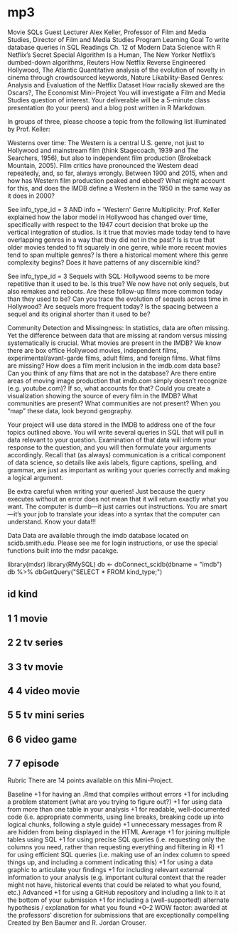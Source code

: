 # mp3

Movie SQLs
Guest Lecturer
Alex Keller, Professor of Film and Media Studies, Director of Film and Media Studies Program
Learning Goal
To write database queries in SQL
Readings
Ch. 12 of Modern Data Science with R
Netflix’s Secret Special Algorithm Is a Human, The New Yorker
Netflix’s dumbed-down algorithms, Reuters
How Netflix Reverse Engineered Hollywood, The Atlantic
Quantitative analysis of the evolution of novelty in cinema through crowdsourced keywords, Nature
Likability-Based Genres: Analysis and Evaluation of the Netflix Dataset
How racially skewed are the Oscars?, The Economist
Mini-Project
You will investigate a Film and Media Studies question of interest. Your deliverable will be a 5-minute class presentation (to your peers) and a blog post written in R Markdown.

In groups of three, please choose a topic from the following list illuminated by Prof. Keller:

Westerns over time: The Western is a central U.S. genre, not just to Hollywood and mainstream film (think Stagecoach, 1939 and The Searchers, 1956), but also to independent film production (Brokeback Mountain, 2005). Film critics have pronounced the Western dead repeatedly, and, so far, always wrongly. Between 1900 and 2015, when and how has Western film production peaked and ebbed? What might account for this, and does the IMDB define a Western in the 1950 in the same way as it does in 2000?

See info_type_id = 3 AND info = 'Western'
Genre Multiplicity: Prof. Keller explained how the labor model in Hollywood has changed over time, specifically with respect to the 1947 court decision that broke up the vertical integration of studios. Is it true that movies made today tend to have overlapping genres in a way that they did not in the past? Is is true that older movies tended to fit squarely in one genre, while more recent movies tend to span multiple genres? Is there a historical moment where this genre complexity begins? Does it have patterns of any discernible kind?

See info_type_id = 3
Sequels with SQL: Hollywood seems to be more repetitive than it used to be. Is this true? We now have not only sequels, but also remakes and reboots. Are these follow-up films more common today than they used to be? Can you trace the evolution of sequels across time in Hollywood? Are sequels more frequent today? Is the spacing between a sequel and its original shorter than it used to be?

Community Detection and Missingness: In statistics, data are often missing. Yet the difference between data that are missing at random versus missing systematically is crucial. What movies are present in the IMDB? We know there are box office Hollywood movies, independent films, experimental/avant-garde films, adult films, and foreign films. What films are missing? How does a film merit inclusion in the imdb.com data base? Can you think of any films that are not in the database? Are there entire areas of moving image production that imdb.com simply doesn’t recognize (e.g. youtube.com)? If so, what accounts for that? Could you create a visualization showing the source of every film in the IMDB? What communities are present? What communities are not present? When you “map” these data, look beyond geography.

Your project will use data stored in the IMDB to address one of the four topics outlined above. You will write several queries in SQL that will pull in data relevant to your question. Examination of that data will inform your response to the question, and you will then formulate your arguments accordingly. Recall that (as always) communication is a critical component of data science, so details like axis labels, figure captions, spelling, and grammar, are just as important as writing your queries correctly and making a logical argument.

Be extra careful when writing your queries! Just because the query executes without an error does not mean that it will return exactly what you want. The computer is dumb—it just carries out instructions. You are smart—it’s your job to translate your ideas into a syntax that the computer can understand. Know your data!!!

Data
Data are available through the imdb database located on scidb.smith.edu. Please see me for login instructions, or use the special functions built into the mdsr pacakge.

library(mdsr)
library(RMySQL)
db <- dbConnect_scidb(dbname = "imdb")
db %>%
  dbGetQuery("SELECT * FROM kind_type;")
##   id           kind
## 1  1          movie
## 2  2      tv series
## 3  3       tv movie
## 4  4    video movie
## 5  5 tv mini series
## 6  6     video game
## 7  7        episode
Rubric
There are 14 points available on this Mini-Project.

Baseline
+1 for having an .Rmd that compiles without errors
+1 for including a problem statement (what are you trying to figure out?)
+1 for using data from more than one table in your analysis
+1 for readable, well-documented code (i.e. appropriate comments, using line breaks, breaking code up into logical chunks, following a style guide)
+1 unnecessary messages from R are hidden from being displayed in the HTML
Average
+1 for joining multiple tables using SQL
+1 for using precise SQL queries (i.e. requesting only the columns you need, rather than requesting everything and filtering in R)
+1 for using efficient SQL queries (i.e. making use of an index column to speed things up, and including a comment indicating this)
+1 for using a data graphic to articulate your findings
+1 for including relevant external information to your analysis (e.g. important cultural context that the reader might not have, historical events that could be related to what you found, etc.)
Advanced
+1 for using a GitHub repository and including a link to it at the bottom of your submission
+1 for including a (well-supported!) alternate hypothesis / explanation for what you found
+0–2 WOW factor: awarded at the professors’ discretion for submissions that are exceptionally compelling
Created by Ben Baumer and R. Jordan Crouser.
